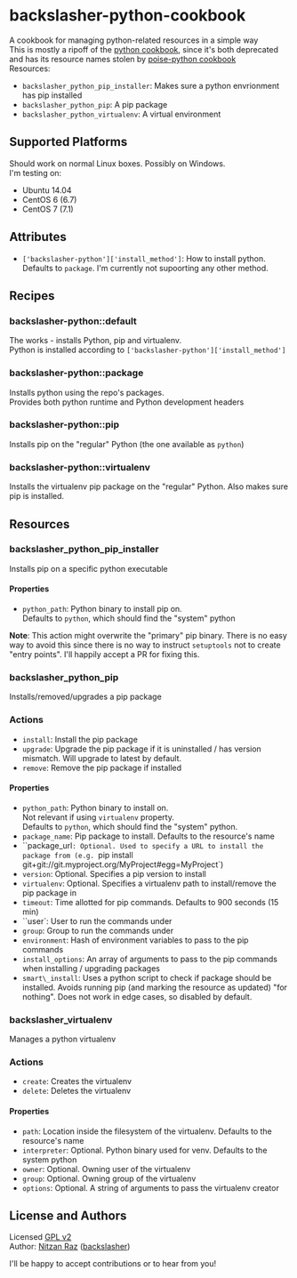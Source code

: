 # backslasher-python-cookbook

A cookbook for managing python-related resources in a simple way  
This is mostly a ripoff of the [python cookbook](https://github.com/poise/python), since it's both deprecated and has its resource names stolen by [poise-python cookbook](https://github.com/poise/poise-python)  
Resources:

* `backslasher_python_pip_installer`: Makes sure a python envrionment has pip installed
* `backslasher_python_pip`: A pip package
* `backslasher_python_virtualenv`: A virtual environment

## Supported Platforms

Should work on normal Linux boxes. Possibly on Windows.  
I'm testing on:

* Ubuntu 14.04
* CentOS 6 (6.7)
* CentOS 7 (7.1)

## Attributes

* `['backslasher-python']['install_method']`: How to install python. Defaults to `package`. I'm currently not supoorting any other method.

## Recipes

### backslasher-python::default
The works - installs Python, pip and virtualenv.  
Python is installed according to `['backslasher-python']['install_method']`  

### backslasher-python::package
Installs python using the repo's packages.  
Provides both python runtime and Python development headers

### backslasher-python::pip
Installs pip on the "regular" Python (the one available as `python`)

### backslasher-python::virtualenv
Installs the virtualenv pip package on the "regular" Python. Also makes sure pip is installed.

## Resources

### backslasher\_python\_pip\_installer
Installs pip on a specific python executable

#### Properties
* `python_path`: Python binary to install pip on.  
    Defaults to `python`, which should find the "system" python

**Note**: This action might overwrite the "primary" pip binary. There is no easy way to avoid this since there is no way to instruct `setuptools` not to create "entry points". I'll happily accept a PR for fixing this.

### backslasher\_python\_pip
Installs/removed/upgrades a pip package

### Actions
* `install`: Install the pip package
* `upgrade`: Upgrade the pip package if it is uninstalled / has version mismatch. Will upgrade to latest by default.
* `remove`: Remove the pip package if installed

#### Properties
* `python_path`: Python binary to install on.  
    Not relevant if using `virtualenv` property.  
    Defaults to `python`, which should find the "system" python.
* `package_name`: Pip package to install. Defaults to the resource's name
* ``package_url`: Optional. Used to specify a URL to install the package from (e.g. `pip install git+git://git.myproject.org/MyProject#egg=MyProject`)
* `version`: Optional. Specifies a pip version to install
* `virtualenv`: Optional. Specifies a virtualenv path to install/remove the pip package in
* `timeout`: Time allotted for pip commands. Defaults to 900 seconds (15 min)
* ``user`: User to run the commands under
* `group`: Group to run the commands under
* `environment`: Hash of environment variables to pass to the pip commands
* `install_options`: An array of arguments to pass to the pip commands when installing / upgrading packages
* `smart\_install`: Uses a python script to check if package should be installed. Avoids running pip (and marking the resource as updated) "for nothing". Does not work in edge cases, so disabled by default.

### backslasher\_virtualenv
Manages a python virtualenv

### Actions
* `create`: Creates the virtualenv
* `delete`: Deletes the virtualenv

#### Properties
* `path`: Location inside the filesystem of the virtualenv. Defaults to the resource's name
* `interpreter`: Optional. Python binary used for venv. Defaults to the system python
* `owner`: Optional. Owning user of the virtualenv
* `group`: Optional. Owning group of the virtualenv
* `options`: Optional. A string of arguments to pass the virtualenv creator

## License and Authors
Licensed [GPL v2](http://choosealicense.com/licenses/gpl-2.0/)  
Author: [Nitzan Raz](https://github.com/BackSlasher) ([backslasher](http://backslasher.net))

I'll be happy to accept contributions or to hear from you!
